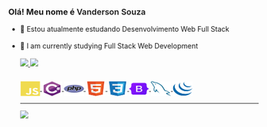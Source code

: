 ###  <h3>Olá! Meu nome é <span style="font-weight:600;">Vanderson Souza</span></h3>

- 🌱 Estou atualmente estudando Desenvolvimento Web Full Stack<br><br>
- 🌱 I am currently studying Full Stack Web Development<br><br>
  <div>
    <a href="https://github.com/Vanderson98">
    <img height="180em" src="https://github-readme-stats.vercel.app/api?username=Vanderson98&show_icons=true&theme=gruvbox&include_all_commits=true&count_private=true"/>
    <img height="180em" src="https://github-readme-stats.vercel.app/api/top-langs/?username=Vanderson98&layout=compact&langs_count=16&theme=gruvbox"/>
  </div>
  <div style="margin-top: 10px" "display: inline-block"><br>
        <img align="center" alt"Vanderson_JS" height="30" width="40" src="https://raw.githubusercontent.com/devicons/devicon/master/icons/javascript/javascript-plain.svg">   
        <img align="center" alt"Vanderson_CSharp" height="30" width="40" src="https://raw.githubusercontent.com/devicons/devicon/master/icons/csharp/csharp-original.svg">
        <img align="center" alt"Vanderson_PHP" height="30" width="40" src="https://raw.githubusercontent.com/devicons/devicon/master/icons/php/php-original.svg">
        <img align="center" alt"Vanderson_HTML" height="30" width="40" src="https://raw.githubusercontent.com/devicons/devicon/master/icons/html5/html5-original.svg">
        <img align="center" alt"Vanderson_CSS" height="30" width="40" src="https://raw.githubusercontent.com/devicons/devicon/master/icons/css3/css3-original.svg">
        <img align="center" alt"Vanderson_bootstrap" height="30" width="40" src="https://raw.githubusercontent.com/devicons/devicon/master/icons/bootstrap/bootstrap-original.svg">
        <img align="center" alt"Vanderson_SQL" height="30" width="40" src="https://raw.githubusercontent.com/devicons/devicon/master/icons/mysql/mysql-original.svg"> 
        <img align="center" alt"Vanderson_Jquery" height="30" width="40" src="https://raw.githubusercontent.com/devicons/devicon/master/icons/jquery/jquery-original.svg">
  </div>
  <hr>
  <div>
   <!--<a href="mailto:vansouza595@gmail.com"><img src="https://img.shields.io/badge/-Gmail-%23333?style=for-the-badge&logo=gmail&logoColor=white" target"_blank"></a>-->
    <a href="https://www.linkedin.com/in/vanderson-souza-44254a219/" target="_blank"><img src="https://img.shields.io/badge/-LinkedIn-%230077B5?style=for-the-badge&logo=linkedin&logoColor=white" target="_blank"></a>
  </div>
